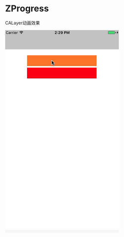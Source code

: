 # ZProgress
CALayer动画效果

![image](https://github.com/RogueAndy/ZProgress/blob/master/ZProgress/ZProgress/zprogress.gif)
 


